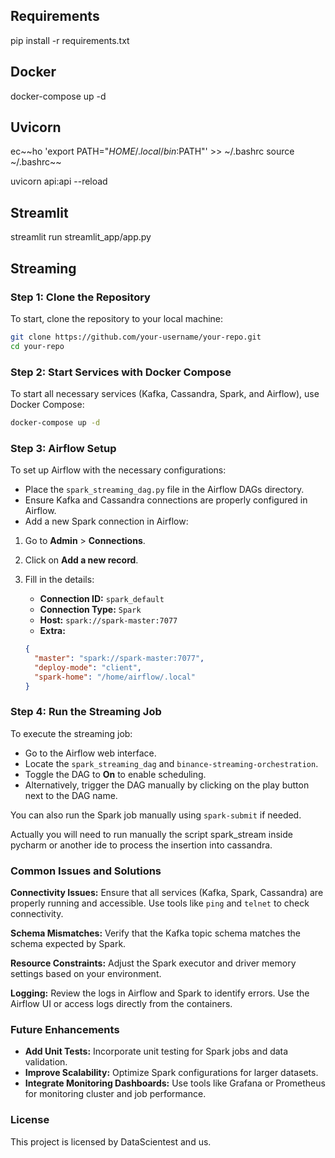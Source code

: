 ## Requirements

pip install -r requirements.txt

## Docker

docker-compose up -d

## Uvicorn

ec~~ho 'export PATH="$HOME/.local/bin:$PATH"' >> ~/.bashrc
source ~/.bashrc~~


uvicorn api:api --reload

## Streamlit

streamlit run streamlit_app/app.py


## Streaming

### Step 1: Clone the Repository

To start, clone the repository to your local machine:

```bash
git clone https://github.com/your-username/your-repo.git
cd your-repo
```
### Step 2: Start Services with Docker Compose

To start all necessary services (Kafka, Cassandra, Spark, and Airflow), use Docker Compose:

```bash
docker-compose up -d
```
### Step 3: Airflow Setup

To set up Airflow with the necessary configurations:

- Place the `spark_streaming_dag.py` file in the Airflow DAGs directory.
- Ensure Kafka and Cassandra connections are properly configured in Airflow.
- Add a new Spark connection in Airflow:

1. Go to **Admin** > **Connections**.
2. Click on **Add a new record**.
3. Fill in the details:

   - **Connection ID:** `spark_default`
   - **Connection Type:** `Spark`
   - **Host:** `spark://spark-master:7077`
   - **Extra:**

   ```json
   {
     "master": "spark://spark-master:7077",
     "deploy-mode": "client",
     "spark-home": "/home/airflow/.local"
   }
   ```
### Step 4: Run the Streaming Job

To execute the streaming job:

- Go to the Airflow web interface.
- Locate the `spark_streaming_dag` and `binance-streaming-orchestration`.
- Toggle the DAG to **On** to enable scheduling.
- Alternatively, trigger the DAG manually by clicking on the play button next to the DAG name.

You can also run the Spark job manually using `spark-submit` if needed.

Actually you will need to run manually the script spark_stream inside pycharm or another ide to process the insertion 
into cassandra.

### Common Issues and Solutions

**Connectivity Issues:** Ensure that all services (Kafka, Spark, Cassandra) are properly running and accessible. Use tools like `ping` and `telnet` to check connectivity.

**Schema Mismatches:** Verify that the Kafka topic schema matches the schema expected by Spark.

**Resource Constraints:** Adjust the Spark executor and driver memory settings based on your environment.

**Logging:** Review the logs in Airflow and Spark to identify errors. Use the Airflow UI or access logs directly from the containers.


### Future Enhancements

- **Add Unit Tests:** Incorporate unit testing for Spark jobs and data validation.
- **Improve Scalability:** Optimize Spark configurations for larger datasets.
- **Integrate Monitoring Dashboards:** Use tools like Grafana or Prometheus for monitoring cluster and job performance.

### License

This project is licensed by DataScientest and us.


